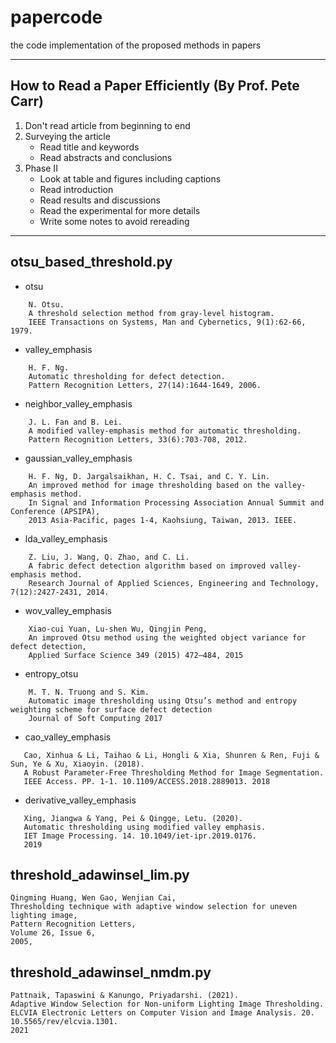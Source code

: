# papercode

the code implementation of the proposed methods in papers

---

## How to Read a Paper Efficiently (By Prof. Pete Carr)

1. Don't read article from beginning to end
2. Surveying the article
    * Read title and keywords
    * Read abstracts and conclusions
3. Phase II
    * Look at table and figures including captions
    * Read introduction
    * Read results and discussions
    * Read the experimental for more details
    * Write some notes to avoid rereading

---

## otsu_based_threshold.py

- otsu

```text
    N. Otsu. 
    A threshold selection method from gray-level histogram.
    IEEE Transactions on Systems, Man and Cybernetics, 9(1):62-66, 1979.
```

- valley_emphasis

```text
    H. F. Ng.
    Automatic thresholding for defect detection.
    Pattern Recognition Letters, 27(14):1644-1649, 2006.
```

- neighbor_valley_emphasis

```text
    J. L. Fan and B. Lei. 
    A modified valley-emphasis method for automatic thresholding.
    Pattern Recognition Letters, 33(6):703-708, 2012.
```

- gaussian_valley_emphasis

```text
    H. F. Ng, D. Jargalsaikhan, H. C. Tsai, and C. Y. Lin.
    An improved method for image thresholding based on the valley-emphasis method.
    In Signal and Information Processing Association Annual Summit and Conference (APSIPA),
    2013 Asia-Pacific, pages 1-4, Kaohsiung, Taiwan, 2013. IEEE.
```

- lda_valley_emphasis

```text
    Z. Liu, J. Wang, Q. Zhao, and C. Li. 
    A fabric defect detection algorithm based on improved valley-emphasis method.
    Research Journal of Applied Sciences, Engineering and Technology, 7(12):2427-2431, 2014.
```

- wov_valley_emphasis

```text
    Xiao-cui Yuan, Lu-shen Wu, Qingjin Peng,
    An improved Otsu method using the weighted object variance for defect detection,
    Applied Surface Science 349 (2015) 472–484, 2015
```

- entropy_otsu

```text
    M. T. N. Truong and S. Kim. 
    Automatic image thresholding using Otsu’s method and entropy weighting scheme for surface defect detection
    Journal of Soft Computing 2017
 ```

- cao_valley_emphasis

 ```text
    Cao, Xinhua & Li, Taihao & Li, Hongli & Xia, Shunren & Ren, Fuji & Sun, Ye & Xu, Xiaoyin. (2018).
    A Robust Parameter-Free Thresholding Method for Image Segmentation.
    IEEE Access. PP. 1-1. 10.1109/ACCESS.2018.2889013. 2018
 ```

- derivative_valley_emphasis

 ```text
    Xing, Jiangwa & Yang, Pei & Qingge, Letu. (2020).
    Automatic thresholding using modified valley emphasis.
    IET Image Processing. 14. 10.1049/iet-ipr.2019.0176.
    2019
 ```

## threshold_adawinsel_lim.py

```text
Qingming Huang, Wen Gao, Wenjian Cai,
Thresholding technique with adaptive window selection for uneven lighting image,
Pattern Recognition Letters,
Volume 26, Issue 6,
2005,
```

## threshold_adawinsel_nmdm.py

```text
Pattnaik, Tapaswini & Kanungo, Priyadarshi. (2021).
Adaptive Window Selection for Non-uniform Lighting Image Thresholding.
ELCVIA Electronic Letters on Computer Vision and Image Analysis. 20. 10.5565/rev/elcvia.1301.
2021
```
